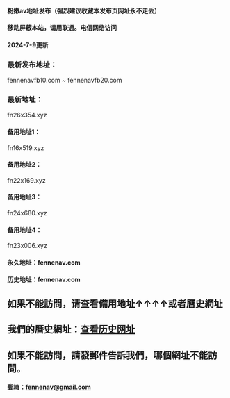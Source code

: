 #### 粉嫩av地址发布（强烈建议收藏本发布页网址永不走丢）
#### 移动屏蔽本站，请用联通。电信网络访问
#### 2024-7-9更新
### 最新发布地址：
fennenavfb10.com ~ fennenavfb20.com
### 最新地址：
fn26x354.xyz
#### 备用地址1：
fn16x519.xyz
#### 备用地址2：
fn22x169.xyz
#### 备用地址3：
fn24x680.xyz
#### 备用地址4：
fn23x006.xyz
#### 永久地址：fennenav.com
#### 历史地址：fennenav.com
## 如果不能訪問，请查看備用地址↑↑↑↑或者曆史網址
## 我們的曆史網址：[查看历史网址](https://github.com/fennenav/fennenav.site/wiki/%E7%B2%89%E5%AB%A9av%E5%8E%86%E5%8F%B2%E5%9C%B0%E5%9D%80)
## 如果不能訪問，請發郵件告訴我們，哪個網址不能訪問。
#### 郵箱：fennenav@gmail.com
